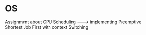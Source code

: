 # OS
Assignment about CPU Scheduling ---> implementing Preemptive Shortest Job First with context Switching
